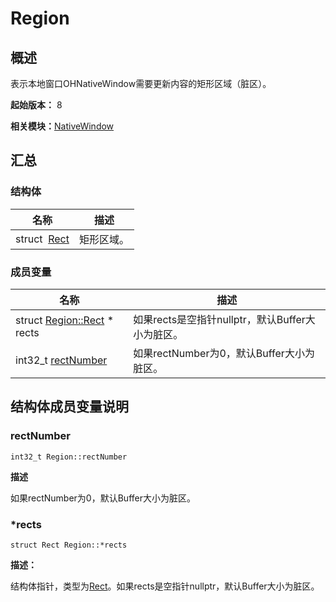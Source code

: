# Region


## 概述

表示本地窗口OHNativeWindow需要更新内容的矩形区域（脏区）。

**起始版本：** 8

**相关模块：**[NativeWindow](_native_window.md)


## 汇总


### 结构体

| 名称 | 描述 | 
| -------- | -------- |
| struct&nbsp;&nbsp;[Rect](_rect.md) | 矩形区域。 | 


### 成员变量

| 名称 | 描述 | 
| -------- | -------- |
| struct [Region::Rect](_rect.md) \* rects | 如果rects是空指针nullptr，默认Buffer大小为脏区。 | 
| int32_t [rectNumber](#rectnumber) | 如果rectNumber为0，默认Buffer大小为脏区。 | 


## 结构体成员变量说明


### rectNumber

```
int32_t Region::rectNumber
```

**描述**

如果rectNumber为0，默认Buffer大小为脏区。


### \*rects

```
struct Rect Region::*rects
```

**描述：**

结构体指针，类型为[Rect](_rect.md)。如果rects是空指针nullptr，默认Buffer大小为脏区。
